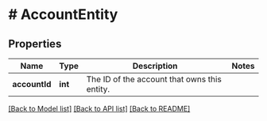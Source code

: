 # # AccountEntity

## Properties

Name | Type | Description | Notes
------------ | ------------- | ------------- | -------------
**accountId** | **int** | The ID of the account that owns this entity. | 

[[Back to Model list]](../../README.md#documentation-for-models) [[Back to API list]](../../README.md#documentation-for-api-endpoints) [[Back to README]](../../README.md)


